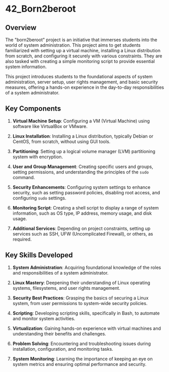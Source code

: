 # 42_Born2beroot

## Overview

The "born2beroot" project is an initiative that immerses students into the world of system administration. This project aims to get students familiarized with setting up a virtual machine, installing a Linux distribution from scratch, and configuring it securely with various constraints. They are also tasked with creating a simple monitoring script to provide essential system information.

This project introduces students to the foundational aspects of system administration, server setup, user rights management, and basic security measures, offering a hands-on experience in the day-to-day responsibilities of a system administrator.

## Key Components

1. **Virtual Machine Setup**: Configuring a VM (Virtual Machine) using software like VirtualBox or VMware.

2. **Linux Installation**: Installing a Linux distribution, typically Debian or CentOS, from scratch, without using GUI tools.

3. **Partitioning**: Setting up a logical volume manager (LVM) partitioning system with encryption.

4. **User and Group Management**: Creating specific users and groups, setting permissions, and understanding the principles of the `sudo` command.

5. **Security Enhancements**: Configuring system settings to enhance security, such as setting password policies, disabling root access, and configuring `sudo` settings.

6. **Monitoring Script**: Creating a shell script to display a range of system information, such as OS type, IP address, memory usage, and disk usage.

7. **Additional Services**: Depending on project constraints, setting up services such as SSH, UFW (Uncomplicated Firewall), or others, as required.

## Key Skills Developed

1. **System Administration**: Acquiring foundational knowledge of the roles and responsibilities of a system administrator.

2. **Linux Mastery**: Deepening their understanding of Linux operating systems, filesystems, and user rights management.

3. **Security Best Practices**: Grasping the basics of securing a Linux system, from user permissions to system-wide security policies.

4. **Scripting**: Developing scripting skills, specifically in Bash, to automate and monitor system activities.

5. **Virtualization**: Gaining hands-on experience with virtual machines and understanding their benefits and challenges.

6. **Problem Solving**: Encountering and troubleshooting issues during installation, configuration, and monitoring tasks.

7. **System Monitoring**: Learning the importance of keeping an eye on system metrics and ensuring optimal performance and security.

<!-- # born2beroot

### Mandatory

* Choose between two of the most well-known Linux-based operating systems (CentOS or Debian)
* Create LVM partitions in our new VM
* Ensure SSH services are running on specific ports
* Configure UFW firewall
* Set-up the hostname and a strong password policy for all users
* Set-up a strong configuration for the sudo group
* Create a monitoring script that displays some specific information every 10 minutes

### Bonus

* Set up a specific memory partitioning
* Set up a functional WordPress website with different services
* Set up a service of our own choice, justify that choice


## Concepts

### Unix

**https://fr.wikipedia.org/wiki/Unix**  

#### Origine / Definition

Cree initialement par Bell Labs (dans les annes 70) puis concept repris par AT&T : **systeme d'exploitation multitache et multiutilisateur** qui repose principalement sur un **interpreteur** (aussi appele **un shell Unix** comme *Bourne Shell - sh, Bourne Again Shell - bash, zsh*...) et plusieurs composants utilisables avec des mecanismes de **pipes** et de **redirections**, et des **appels en ligne de commande.**

https://fr.wikipedia.org/wiki/Shell_Unix  
https://fr.wikipedia.org/wiki/Commandes_Unix

Une particularite d'Unix est de considerer de nombreux objets comme des fichiers : les peripheriques d'entree-sortie par exemple.

#### Declinaisons

Ce systeme est celui sur lequel se basent presques tous les systemes d'exploitation PC ou mobile actuels (sauf les Windows NT), appeles **"systemes UNIX"**.

Les principales familles de systemes UNIX sont :
- BSD (Berkeley Software Distribution)
- **GNU** ou aussi appele **GNU/Linux**
- Autres systemes que GNU fonctionnant sur **noyau Linux : Android, macOS**, Solaris, Atari System 5...

#### Developpements paralleles / complementaires

Le **langage C** (auparavant appele *New B*) a ete cree pour la creation de l'UNIX dans le debut des annees 70.

En 1988, le standard de normes **POSIX** a ete cree pour standardiser les interfaces de programmation de logiciels destines a fonctionner sur les variantes d'UNIX. 

Aujourdhui, la marque deposee UNIX est possedee par l'*OpenGroup*, et pour utiliser cette marque pour un OS, il faut qu'il soit conforme a la *Single Unix Specification*.

### Linux

**https://fr.wikipedia.org/wiki/Linux**

#### Origine / Definition

Linux, cree par Linus Torvalds en 1991, n'est pas un systeme d'exploitation. 

*Souvent quand on parle de 'Linux', c'est un abus de langage pour designer plutot soit le systeme d'exploitation GNU (appele couramment GNU/Linux car fonctionnant sur noyau Linux), soit une distribution Linux.*

Linux est un **noyau** de systeme d'exploitation. On voit d'ailleurs par leurs noms les *aspects complementaires du kernel (noyau) et du shell (enveloppe).*

#### Noyau de systeme d'exploitation

Certains (la grande majorite: GNU/Linux, Windows, Mac OS X) systemes d'exploitation ont leur memoire vive physique partitionnee virtuellement en 2 espaces:
- **l'espace noyau**
- **l'espace utilisateur**

Sur ces systemes, **le noyau est un logiciel qui est une portion du systeme d'exploitation**, gerant notamment:
- la gestion des differents **logiciels** (processus / taches)
- la gestion du **materiel** - entrees / sorties (memoire, processeur, peripherique, stockage...)
- **la communication entre les logiciels et le materiel**

Un noyau peut comporter un perimetre plus important que celui cite plus haut (notamment pour les noyaux monolithiques).

La communication entre l'espace utilisateur et l'espace noyau (= quand une fonction appelee par un programme de l'espace utilisateur demande un traitement et une execution interne au noyau puis renvoie le resultat dans le programme utilisateur) se fait par des **appels systemes**.

**Les appels systemes sont tres lourds en nombre d'instructions primitives** compares a des appels de fonctions classiques, c'est pourquoi certaines fonctions utilises souvent et de maniere intenses sont deplacees dans l'espace noyau pour plus d'efficacite (exemple: pilotes de peripheriques tres sollicites comme celui du disque dur).

On peut resumer les differentes architectures de noyaux en 2 grandes categories contraires: les noyaux monolithiques VS les micro-noyaux. 

Un **noyau monolithique (non-modulaire)** regroupe l'ensemble des fonctions du systeme et des pilotes dans son noyau sous la forme d'un seul bloc de code compilable en un seul binaire. Les premieres versions de Linux etaient a noyau monolithique non-modulaire.

A l'inverse un **systeme a micro-noyau** fait porter le minimum du perimetre au noyau appele cette fois micro-noyau, et beaucoup de fonctionnalites systeme de l'OS sont deplacees hors du noyau, en espace utilisateur, pour former le **micro-noyau enrichi**. 

**Dans la pratique, un compromis est souvent trouve entre ces 2 architectures.**   
Ainsi les versions recentes de Linux sont a **noyau monolithique modulaire:** seules les parties fondamentales du systeme sont regroupees dans un code unique, et les autres fonctions (comme les pilotes materiels) sont regroupees/separees dans differents codes/binaires, permettant une flexibilite de configuration.  
Et Windows et Mac OS sont plutot des architectures dites "**hybrides**", proches d'une architecture a micro-noyau enrichi mais en integrant tout de meme certaines choses supplementaires dans le micro-noyau pour des raisons de performances d'appels systeme. 

https://fr.wikipedia.org/wiki/Noyau_de_syst%C3%A8me_d%27exploitation

#### Distributions Linux

Une distribution est une sorte de declinaison d'OS prete a l'emploi (avec un certains nombres de logiciels -libres ou non- integres, des elements de configuration...) tout en laissant la possibilite de changer certains elements comme le noyau par exemple.

https://fr.wikipedia.org/wiki/Distribution_Linux

#### Debian

Debian est une des distributions Linux historiques (mais il existe aussi des distributions Debian basees sur d'autres noyaux que Linux), **entierement libre** (c'est plus precisement une distribution GNU/Linux), et sur laquelle se basent d'autres distributions populaires comme Ubuntu.

Avantages:
- tres adapte pour des serveurs, mais est aussi bien adapte pour des PCs ou telephones
- tres bonne securite par transparence du code source

https://fr.wikipedia.org/wiki/GNU
https://fr.wikipedia.org/wiki/Debian

Debian, comme d'autres systemes bases sur GNU, gere ses programmes sous forme de paquets (archives contenant tout ce dont le logiciel a besoin pour fonctionner), installables grace a un gestionnaire de paquets.

Pour Debian, les paquets sont au format `.deb`, ce sont des **archives**.

### Virtualisation

**https://fr.wikipedia.org/wiki/Virtualisation**

#### Definition

La virtualisation consiste a executer sur une machine hote **dans un environnement isole** des systemes d'exploitation (**virtualisation systeme**) ou des applications (virtualisation applicative).

La virtualisation peut entre autres servir pour:
- **optimiser la charge d'utilisation** d'un parc de machines physiques / **economie par mutualisation** (une machine pouvant heberger plusieurs machines virtuelles en fonction de leur charge, utile pour les serveurs, aui consomment presque la meme chose si utilises a 90% ou a 10%)
- installation, deploiement et migration facilites d'une machine physique a une autre dans un **contexte de mise en production**
- **securisation**: tests critiques / cassage sans incidence sur le systeme d'exploitation hote
- flexibilite et **scalabilite**
- allocation dynamique de puissance de calcul

Contraintes:
- performances amoindries par rapport a un mode natif
- si la machine hote tombe en panne, toutes ses machines virtuelles aussi (mais de la redondance est facilement implementable)
- mise en oeuvre complexe au depart

#### Types de virtualisation

- **Isolateur / conteneur**: avec Linux uniquement, un type de virtualisation qui n'en est est pas completement une car les conteneurs ne sont pas entierement isoles. Exemple: **Docker**
- **Hyperviseur de type 2**: logiciel qui virtualise et/ou emule le materiel pour les OS invites, de sorte que ces OS croient communiquer directement avec le materiel. Exemple: **Oracle Virtualbox**
- **Hyperviseur de type 1**: comme un noyau systeme tres leger et optimise pour gerer les acces des noyaux des OS invites a l'architecture materielle. Ex: Microsoft Hyper-V Server, KVM.

### SSH et cryptographie asymetrique

#### SSH - Secure Shell

https://fr.wikipedia.org/wiki/Secure_Shell

https://fr.wikipedia.org/wiki/OpenSSH


SSH (Secure shell) est a la fois un programme et un protocole de communication, generalement utilise pour ouvrir un shell dans un hote distant et communiquer de maniere cryptee avec cet hote au sein d'un environnement non/peu securise.  

C'est le programme de reference pour l'acces distant sur Unix et Linux.

SSH permet l'authentification ou la communication confidentielle sans mot de passe ou phrase secrete, grace a la cryptograhie asymetrique. 

#### Cryptographie asymetrique: principe

https://fr.wikipedia.org/wiki/Cryptographie_asym%C3%A9trique

Le principe de la **cryptographie asymetrique** - aussi appele **cryptographie a clef publique** - repose sur l'utilisation de **2 clefs distinctes** (pas de secret partage donc) pour le client et le serveur: 
- une **cle publique** pour chiffrer: une **fonction a sens unique** (fonction tres difficile a inverser)
- une **cle privee** pour dechiffrer: une **breche secrete** de la fonction a sens unique (le moyen d'inverser la fonction)

#### Cryptographie asymetrique pour la confidentialite

https://fr.wikipedia.org/wiki/Cryptographie_asym%C3%A9trique#Principe_g%C3%A9n%C3%A9ral

L'utilisateur qui souhaite recevoir des messages (le serveur) genere un couple cle privee / cle publique. Il conserve la cle privee pour lui seul et communique librement la cle publique. 

Tout message crypte chiffre via cette cle publique ne pourra donc etre compris que par le serveur possedant la cle privee associee, la confidentialite du message est garantie. 

Par rapport au chiffrement symetrique:
- avantages: Le chiffrement symetrique repose sur un partage prealable de la cle, qui doit donc etre communiquee entre les 2 interlocuteurs. Si ce partage est effectue dans un environnement non securise ("en clair"), cette cle peut etre compromise !
- inconvenients: moins performant (temps de traitements plus longs), et cle doivent etre plus longues pour un niveau de securite equivalent

=> au vu des inconvenients et avantages respectifs du chiffrement symetrique et asymetrique, il est generalement interessant de **combiner les 2: utiliser une premiere fois le chiffrement asymetrique pour proceder a la phase de partage de cle du chiffrement symetrique, puis poursuivre le reste de l'echange avec le chiffrement symetrique, plus rapide.**

#### Cryptographie asymetrique pour l'authentification

https://fr.wikipedia.org/wiki/Cryptographie_asym%C3%A9trique#M%C3%A9canismes_d'authentification

On a vu que pour un couple cle publique / cle privee genere, **on peut utiliser la cle publique pour chiffrer et la cle privee pour dechiffrer, mais l'inverse est aussi vrai.** 

Ainsi la cryptographie peut etre utilisee (et meme combinee avec le chiffrement de confidentialite) a des fins d'**authentification**: cela permet au serveur de reconnaitre l'expediteur du message. 

Pour cela, le client genere aussi son propre couple cle privee / cle publique, et communique cette derniere au serveur. Au moment d'envoyer le message, le client chiffre donc une premiere fois en utilisant sa cle privee, avant de le chiffrer avec la cle publique du serveur. 

Ainsi a la reception du message, apres avoir dechiffre une premiere fois avec sa propre cle privee, c'est la cle publique du client qui va pouvoir dechiffrer le message final: le client est donc reconnu par le serveur.

### Gestion de paquets - APT

https://fr.wikipedia.org/wiki/Advanced_Packaging_Tool
https://en.wikipedia.org/wiki/APT_(software)

Les systemes GNU/Linux (et d'autres) ont leur logiciels geres sous forme de **paquets**: ce sont des archives contenant les fichiers, informations et procedures necessaires a l'installation du logiciel sur un systeme d'exploitation, en s'assurant de la coherence fonctionelle du systeme modifie. 

**Sous Debian et ses derives, les paquets sont des fichiers `.deb`**

Un **gestionnaire de paquets** permet:
- **installation, mise a jour, desinstallation**
- **verification de l'integrite** des paquets
- verification des dependances logicielles
- **resolution de dependances** pour certains (APT en fait partie)

Sous Debian, le gestionnaire **APT (Advanced Packaging Tool)** est present en natif dans le systeme, et la commande `apt` est utilisee pour interagir avec.

APT est un **gestionnaire de haut niveau construit sur la base du logiciel `dpkg`** a la base des gestions de paquets Debian (https://fr.wikipedia.org/wiki/Dpkg).

**Aptitude** est une surcouche encore plus haut niveau qu'APT, qui propose notamment une interface semi-graphique (Text-based User Interface - TUI).

APT a l'avantage d'**automatiquement installer les dependances necessaires a l'installation du logiciel vise.** 

Une autre qualite d'APT est qu'il va chercher ses paquets dans des **depots APT** (qui sont des remote repositories - https://fr.wikipedia.org/wiki/D%C3%A9p%C3%B4t_(informatique) - https://doc.ubuntu-fr.org/depots), qui peuvent etre regulierement mis a jour par les constructuers de logiciels.
Ces depots sont listes dans le fichier de configuration **`/etc/apt/sources.list`** (https://manpages.ubuntu.com/manpages/xenial/man5/sources.list.5.html).    
**=> Contrairement a Windows, pas besoin de telecharger et d'installer nous-meme le logiciel, apt va le chercher dans le depot de sa source!**

APT peut donc aussi facilement verifier dans les depots si des mises a jour de logiciels existent. 

La **commande `apt`** regroupe de maniere simplifiee et mois specialisee des usages des comandes **`apt-get`** et **`apt-cache`** (https://manpages.ubuntu.com/manpages/xenial/man8/apt.8.html).

Commandes usuelles:
https://doc.ubuntu-fr.org/apt-get

```man apt``` => https://manpages.ubuntu.com/manpages/xenial/man8/apt.8.html

- ```apt[-get] update```: rechercher quels packages/dependances sont a jour ou non par rapport a leur depots listes dans le fichier `sources.list`

- ```apt[-get] upgrade```: installe les mises a jour identifiees par `apt update` si cela est possible sans supprimer des paquets ou dependances intalles. En revanche de nouvelles dependances peuventetre installees si cela n'implique pas de suppression / downgrade de packages installes => C'est une upgrade "minimale et safe"

- ```apt[-get] full-upgrade```: comme upgrade mais s'autorise a supprimer des packages si necessaire pour mettre a jour l'ensemble. 

- ```apt[-get] install <package_name>[=<version>]```: installe le package a partir de son depot.

- ```apt[-cache] show <package_name>```: montre un resume des informations sur le package (dependances, taille de telechargement, sources depuis lesquelles le package est disponible, description du contenu...)

- ```apt[-cache] policy <package_name>```: pour voir de quel depot provient un package.

- ```apt list --installed```: liste tous les packages installes

- ```apt[-get] remove <package_name>```: desinstalle un package sans supprimer ses fichiers de configuration

- ```apt[-get] purge <package_name>```: desinstalle et supprime les fichiers de configuration du package

- ```apt[-get] autoremove```: utile pour avoir un setup clean apres avoir desinstalle un package -> desinstalle les dependances de ce package qui ne sont plus requises une fois le package desisntalle.

### Ports et adresses IP

https://fr.wikipedia.org/wiki/Port_(logiciel)

https://fr.wikipedia.org/wiki/Adresse_IP

Une adresse IP permet d'identifier un peripherique au sein d'un reseau. 

Un port est un moyen d'identifier un logiciel qui utilise le reseau.

*Analogie grossiere: l'adresse IP est l'adresse d'un immeuble, et le port est le numero d'appartement. => on a donc besoin de connaitre les 2 pour acheminer des informations* 

https://fr.wikipedia.org/wiki/Redirection_de_port#L'utilit%C3%A9_des_ports

Dans certains cas, comme quand un port est deja occupe ou qu'on a intercale un routeur entre le reseau exterieur et le reseau local, on va avoir besoin d'effectuer un **port forwarding ou port mapping** : https://fr.wikipedia.org/wiki/Redirection_de_port 

La commande **`ip addr`** va notamment lister les adresses IP utilisees par la carte reseau ainsi que l'adresse de loopback et celle de broadcast.

L'adresse de 

Voir aussi:
- **Masque de sous-reseau** : https://fr.wikipedia.org/wiki/Sous-r%C3%A9seau
- **Gateway (passerelle)**: https://fr.wikipedia.org/wiki/Passerelle_(informatique)

### Loopback et Localhost

https://fr.wikipedia.org/wiki/Loopback

https://fr.wikipedia.org/wiki/Localhost

https://fr.wikipedia.org/wiki/Domain_Name_System

Une **interface loopback (abregee 'lo' sous Unix)** est une interface virtuelle d'un materiel reseau, ainsi qu'une adresse associee a cette interface, permettant au materiel, en la contactant, de **boucler sur lui-meme.**

Les adresses loopback locales en IPv4 (127.0.0.1) et IPv6 (::1) sont accessibles via le nom de domaine **localhost**, permettant la plupart de temps de **tester un comportement client-serveur sans utiliser plusieurs machines.**

### Routage

https://fr.wikipedia.org/wiki/Routage

https://fr.wikipedia.org/wiki/Table_de_routage

**Le routage est le mecanisme par lequel des chemins sont selectionnes dans un reseau pour acheminer des donnes d'un expediteur vers un ou plusieurs destinataires.**

Ce mecanisme est utilise notamment dans le reseau telephonique ainsi que les transports ou internet.

**Sa performance est capitale dans les reseaux decentralises** comme internet.

Pour afficher la routing table, executer `route -n` ou bien `netstat -rn` apres avoir installe net-tools (`apt install net-tools`), ou encore `ip route`.

### DHCP - Dynamic Host Configuration Protocol

https://fr.wikipedia.org/wiki/Dynamic_Host_Configuration_Protocol

**Le DHCP consiste a attribuer des adresses IP non fixes dans un reseau** (par exemple utilise par les FAI ayant a leur disposition moins d'adresses IP que d'abonnes, mais dont ces derniers ne sont jamais tous connectes en meme temps). 

Le process DHCP apparait dans la VM comme une connexion **UDP** (User Datagram Protocol, cf https://fr.wikipedia.org/wiki/User_Datagram_Protocol) au port 68 : c le resultat de `ss -ptunel`.

### Firewall / Pare-feu

https://fr.wikipedia.org/wiki/Pare-feu_(informatique)

Un pare-feu est un logiciel qui permet d'appliquer une politique d'acces aux ressources reseau.

Son role principal est de controler le trafic entre differentes zones de confiance, en filtrant les donnes, qui y transitent.

Le filtrage peut se faire selon des criteres d'origine, de destination, de donnees (taille, pattern...), d'utilisateurs...

Voir aussi: **TCP** - https://fr.wikipedia.org/wiki/Transmission_Control_Protocol

### Traitement de streams avec AWK

https://en.wikipedia.org/wiki/AWK

https://connect.ed-diamond.com/GNU-Linux-Magazine/glmf-131/awk-le-langage-script-de-reference-pour-le-traitement-de-fichiers

**AWK (`awk`)** est un langage dedie (https://fr.wikipedia.org/wiki/Langage_d%C3%A9di%C3%A9), sorti un peu apres `sed`, qui permet de traiter des **streams de texte** pour en extraire des donnees structurees. 

AWK travaille avec en entree des fichiers, qui peuvent etre le resultat de commandes pipees. 

Un vocabulaire est a connaitre pour utiliser correctement awk:
- **Record: portion du fichier d'entree aui va faire l'objet du filtrage par conditions** (par defaut la separation des records se fait par le newline character -> un record est dans ce cas une ligne)
- **Field: portion du record** (par defaut la separation se fait par des espaces / tab), les fields correspondent a la sortie d'un split.

Ainsi par defaut un fichier va etre vu comme cela par AWK: 
```
field1 field2 ... fieldN1 <= record1
... 
field1 field2 ...  ... fieldNN <= recordN
```

La structure d'un script AWK est une serie de couples conditions / actions sous la forme

```
condition { action }
condition { action }
...
```

Pour executer directement une commande awk, la syntaxe de la ligne de commande doit etre:

```
awk '<program text>'
```


- Une **condition** peut etre une condition booleenne sous forme de **"awk expression"**, ou bien **`BEGIN`** ou **`END`** (pour executer l'action associee avant ou apres lecture de tous les records). L'operateur **`~`** permet de matcher une **regex** plutot qu'une string.
**Cette condition va filtrer les records respectant cette condition et realiser l'action associee.**  
La syntaxe de condition **`<expr1>, <expr2>`** rend une condition vraie a partir du moment ou `expr1` est vraie, jusqu'au moment ou `expr2` est vraie inclus, puis ce schema se reproduit. 
_La condition par default est de matcher tous les records._

- Une **action** est une serie de **commandes**, qui peuvent etre des appels de fonctions, des assignations de variables, calculs etc.  
_L'action par defaut est de print le record._

Commandes usuelles:
- `print` ou `print $0`: affiche le record
- `print $<i>`: affiche le field i du record
- `print $<i>, $<j>`: affiche le field i et le field j du record, separes par un OFS (par default un espace)
- `printf <args>`: comme printf dans C

**Note: on peut egalement creer des user-defined functions avec la meme syntaxe que C.**

Variables courantes:
- **FNR**: File Number of Records -> nombre de records lu jusqu'a present dans le fichier courant (remis a zero quand on change de fichier d'input)
- **NR**: Number of Records -> nombre total de records lu jusqu'a present
- **NF**: nombre de fields du record courant
- **FILENAME**: nom du fichier d'input courant
- **FS**: Field Separator (defaut: whitespace" - sequence de spaces et tabs)
- **RS**: Record Separator (defaut : newline)
- **OFS**: Output Field Separator (defaut: space)
- **ORS**: Output Record Separator (defaut: newline)
- **OFMT**: Output Format pour les outputs numeriques (defaut: "%.6g")

### Centralisation des logs avec journalctl

https://www.digitalocean.com/community/tutorials/how-to-use-journalctl-to-view-and-manipulate-systemd-logs-fr#filtrer-par-interet-des-messages

`journalctl` est un programme associe a `systemed` qui permet de centraliser les logs de tous les processus du noyau et de l'espace utilisateur. 

### Cron et Crontab

https://fr.wikipedia.org/wiki/Cron

`cron` est le programme qui permet de manager les `crontab`, qui sont une contraction de "chrono table", faites pour une **execution periodique et systematique de commandes** (grace au daemon `crond`). 

**Chaque crontab est un fichier propre a chaque utilisateur, et il est deconseille de l'editer directement en accedant a son chemin.** 

**=> Il vaut mieux utiliser pour cela la commande `crontab`:**

- Pour editer:
```
crontab -u <user> -e
```

- Pour consulter:
```
crontab -u <user> -l
```

## Creer son Serveur Debian avec Virtualbox

https://fr.wikipedia.org/wiki/Oracle_VM_VirtualBox

- creer une nouvelle machine virtuelle et allouer 1Go de RAM. Pour info, commande pour connaitre la memoire totale de la machine: `grep MemTotal /proc/meminfo`.
- Creation du Disque Dur Virtuel:
	- Type de hard disk file: image VDI (le format d'images par defaut de Virtualbox). Une image VDI est le fichier cree par Virtualbox quand on cree une machine virtuelle (https://www.eugenetoons.fr/utiliser-un-fichier-vdi-dans-virtualbox/). **Une image systeme est une archive qui stocke l'etat entier d'un ordinateur** (a des fins de duplication ou de backup). **Utiliser directement une image VDI prete a l'emploi permet de s'affranchir de certaines etapes prealables a l'installation de l'OS invite.**
	- **Taille fixe**: elle ne pourra plus etre augmentee, mais a l'avantage de fournir des performances proches d'un disque natif, la ou les performances sont degradees au fur et a mesure de l'augmentation de l'espace d'un disque dynamiquement alloue (car des operations d'augmentation de capacite precedent les operations d'ecriture). La creation d'un disque de taille fixe estp lus longue mais le temps perdu au depart est gagne a l'utilisation (https://superuser.com/questions/381351/fixed-size-disk-vs-dynamically-allocated-is-there-a-performance-difference-on-a)
	- choisir la taille fixe a allouer (depend si l'on fait les bonus du sujet ou pas) et confirmer l'emplacement d'enregistrement de l'image vdi.

- VM eteinte, **changer le Graphics Controller de VMSVGA vers VBoxVGA** dans Settings/Display pour eviter des messages d'erreur (sans gravite) au demarrage de l'OS a cause d'un bug de VMSVGA: https://www.virtualbox.org/ticket/19168#comment:4
- aller chercher **l'image iso "netinst" pour PC 64 bits**, telechargee via https://www.debian.org/distrib/. 
- **Monter l'image VDI dans Optical Disk pour booter sur l'installeur Debian:**  

	![capture](img/optical_disk.png)
- Lancer la machine

### Installation de Debian

https://www.debian.org/releases/stable/s390x/ch06s03.fr.html

- Install Debian
- choisir la lange, la localisation, la locale, le type de clavier...
- donner un hostname a la machine: "acostes42"
- donner un nom de domaine: laisser vide
- creer le mot de passe root, un utilisateur principal (acostes) et definir son mot de passe
- pour faire les bonus, passer a un setup manuel des partitions

### Strategie de partitionnement

https://www.debian.org/releases/stable/s390x/apcs01.fr.html  
https://www.debian.org/releases/stable/s390x/apcs02.fr.html

![arborescence de fichiers](img/folder_architecture.png)

Sans partitionnement, tous les dossiers ci-dessus sont places dans le dossier racine `/` (a ne pas confondre avec `root`).
**Un partitionnement permet plus de securite** (si une partition est endommagee/corropmupe/surchargee de contenu, les autres ne le sont pas forcement).

**Le seul inconvenient est qu'il peut etre difficile de savoir quel espace allouer a l'avance a chaque partition, et repartitionner exige d'ecraser les donnees existantes.**

### LVM

https://fr.wikipedia.org/wiki/Gestion_par_volumes_logiques  
https://unix.stackexchange.com/questions/87300/differences-between-volume-partition-and-drive
https://tldp.org/HOWTO/LVM-HOWTO/whatisvolman.html

Un moyen de gerer le partitionnement de maniere plus flexible en etant moins dependant des limites de chaque disque physique est d'utiliser un **LVM (Logical Volume Manager)**. 

Un LVM permet de **regrouper plusieurs volumes physiques en groupes de volumes VG, qui peuvent ensuite etre subdivises en volumes logiques LV**, equivalents a des pseudos-partitions.

On peut ensuite faire evoluer la taille et la repartition de ces partitions logiques quasiment a loisir.

### Obtenir le partitionnement demande dans le sujet

#### Objectif et notations

https://en.wikipedia.org/wiki/Disk_partitioning

**ATTENTION: SI LE VDI EST STOCKE SUR SGOINFRE, DIMINUER LA TAILLE DE LA VM CAR SGOINFRE SUPPRIME REGULIEREMENT LES CONTENUS SUPERIEURS A 30GB!** https://meta.intra.42.fr/articles/sgoinfre-s-rules

Pour des conseils sur les tailles usuelles mnecessaires de partitions, cf https://www.debian.org/releases/bullseye/amd64/apds02.en.html.

Le sujet demande (dans les bonus) d'avoir une structure de partitionnemt comme suit quand on execute la commade `lsblk` ('list block devices' - cf `man lsblk` et https://unix.stackexchange.com/questions/259193/what-is-a-block-device): 

![partitioning](img/goal_partitioning.png)

- `sd<lettre>`: la lettre numerote les differents **disques physiques** (type: 'disk')

	- `sda<chiffre>`: le chiffre numerote la **partition** du disque physique 'a' (type: part)

`sda5_crypt` indique que la partition 5 est **cryptee** (type: 'crypt'): cela permet en cas de vol du materiel de ne pas acceder aux donnes (besoin de connaitre la **key** du proprietaire - dans notre cas via une **passphrase**)

sda5 est divisee en plusieurs **volumes logiques (LV)** dans un **groupe de volumes (VG)** appele 'LVMGroup'.

sda2 est cree automatiquement pour heberger les volumes logiques de sda5, c'est pourquoi il ne contient que tres peu d'espace: 1K - correspondant a 2 blocs de 512 octets - a priori 1 bloc pour l'**Extended Boot Record** (cf https://en.wikipedia.org/wiki/Extended_boot_record) et 1 bloc supplementaire pour en avoir un nombre pair (cf https://tldp.org/LDP/sag/html/partitions.html).
En effet, **pour creer une logical partition ou logical volume, il faut d'abord creer une extended partition** parmi les 4 partitions autorisees pour les contenir (https://help.ubuntu.com/community/HowtoPartition/PartitioningBasics et https://tldp.org/HOWTO/Partition/requirements.html#number).   
Dans notre cas sda2 est une extended partition contenant les blocs des partitions logiques, on le voit en executant la commande `fdisk -l` (cf https://unix.stackexchange.com/questions/71821/mystery-of-a-small-1k-hard-disk-partition-and-is-it-safe-or-malware-on-ubuntu-1).

*Attention: lsblk et VirtualBox raisonnent en termes de taille dedisque en utilisant des GiB, Mib etc, c'est a dire en base 2 (cf. https://en.wikipedia.org/wiki/Byte#Units_based_on_powers_of_2), tandis que l'installeur Debian raisonne en base 10. => 1 GiB = 1.024 * 1.024 * 1.024 GB. Il faut donc realiser la conversion en choisissant les tailles de partition dans l'installeur.*

#### Setup de la partition table lors de l'installation de Debian

- Definir une installation manuelle
- creer une partion primaire sda1, avec systeme de fichiers ext4, et mountpoint /boot (*Pas besoin de definir de bootflag car GRUB va se charger de la gestion du boot.* cf https://en.wikipedia.org/wiki/Boot_flag#:~:text=A%20boot%20flag%20is%20a,Any%20other%20value%20is%20invalid)
- creer un encrypted volume pour le reste de l'espace (le contenu du disque va etre efface avant pour assurer une meilleure securite)
- configurer un LVM pour la partition cryptee
- creer un groupe de volumes qu'on appellera 'LVMGroup' 
- ajouter les LVM un a un en les nommant sans la partie "LVMGroup-" apparaissant dans le resultat de `lsblk`, leur nom sera automatiquement prepend du nom de groupe auquel ils appartiennent
- definir un systeme de fichiers ext4 pour tous les volumes logiques sauf swap, qui doit juste etre definie comme "swap area" dans son use case, et definir leur mountpoint (sauf pour swap)

**Une Swap Area est une portion de disque dur qui peut etre utilisee en cas de depassement de la memoire RAM.** https://web.mit.edu/rhel-doc/5/RHEL-5-manual/Deployment_Guide-en-US/ch-swapspace.html#:~:text=Swap%20space%20in%20Linux%20is,a%20replacement%20for%20more%20RAM.

### Finalisation de l'installation de Debian

- Deselectionner tous les sofwares optionnels pour ne pas les installer
- Installer **GRUB boot loader** sur la partition primaire

### Modifications du partitionnement si besoin

Les commandes de `lvm2` peuvent servir a divers choses comme renommer des VG (`vgrename oldname newname`) et des LV (`lvrename vg oldname newname`). 

![rename](img/lvrename.png)

*Pour pouvoir utiliser lvm il faut ajouter /sbin a la variable PATH (cf plus loin).*

Pour examiner le resultat on peut utiliser la commande `lsblk` ou bien `fdisk -l`. 

*Note : Pour scroller dans un resultat de terminal dans la VM, il faut installer screen (`apt install screen` en tant que superuser), y ouvrir une session de terminal (`screen`) et utiliser le raccourci clavier de la commande copy (https://www.gnu.org/software/screen/manual/screen.html#Copy)*

## Dernieres installations et administration

### Installations facultatives mais utiles

- `apt install man[-db]`
- `apt install screen`

### Ajout permanent de /sbin a la variable PATH

*Note: pour verifier depuis quel chemin s'execute un programme, faire `which <program_name>`.*

La ligne suivante permet d'ajouter `/sbin` a la variable PATH pour executer certaines commandes comme `adduser`, `deluser`, `visudo`, `lvm` (...) et ses derives meme quand on n'a pas demarre une session en tant que root: 

```
export PATH=/sbin:$PATH
```

Mais **cette action n'est pas persistante**, une fois la session utilisateur redemarree, la variable retourne a son etat initial. 

**Pour modifier cette variable de maniere permanente et pour tous les utilisateurs, il faut aller modifier le script `/etc/profile` qui s'execute a chaque demarrage de session.** (https://stackoverflow.com/questions/14637979/how-to-permanently-set-path-on-linux-unix)

On voit d'ailleurs dans ce fichier que par defaut au demarrage de session, le script verifie si on est en tant que root (le userID est 0 pour root) pour determiner quelle variable PATH utiliser (et inclut bien deja sbin si on demarre la session en tant que root).

### Mettre en place une Password Policy

https://www.server-world.info/en/note?os=Ubuntu_20.04&p=password

- s'assurer que les passwords acutellement choisis pour les utilisateurs existants (incluant root) sont corrects au vu de la policy choisie, sinon le PASS_MIN_DAYS peut etre bloquant une fois modifie par `chage`. 

- modifier PASS_MAX_DAYS, PASS_MIN_DAYS et PASS_WARN_AGE dans `/etc/login.defs/` (cf `man login.defs`)

- **ATTENTION**: les changements precedents ne s'appliquent qu'aux nouveaux utilisateurs (https://unix.stackexchange.com/questions/193593/password-policy-on-existing-accounts-not-updated-after-making-changes-to-login-d). Pour les appliquer a un user existant, executer:
	```
	chage -m <PASS_MIN_DAYS> -M <PASS_MAX_DAYS> -W <PASS_WARN_AGE> <user>
	```
	(ne pas oublier de le faire galement pour root)

- Pour verifier le resultat sur un utilisateur, executer ```chage -l <user>```

- installer la lib PAM pwquality: `apt install libpam-pwquality`

- identifier les parametres a modifier en les cherchant dans `man pam_pwquality` (astuce si on ne se rappelle plus du nom du man: ecrire `man pam` puis faire `TAB`): 'retry', 'minlen', 'ucredit', 'dcredit', 'lcredit', 'maxrepeat', 'usercheck', 'difok', 'enforce_for_root'.

- modifier les parametres precedents dans le fichier `/etc/security/pwquality.conf`

- Pour changer le password de l'utilisateur courant afin d'appliquer la nouvelle password policy: `passwd`.

- Pour changer le password root, se connecter via `su` ou `sudo` etexecuter`passwd`. 

### Parametrages d'utilisateurs

#### Modifications

- pour ajouter un utilisateur: `adduser <user>`. Cette commande est plus haut niveau, plus pratique et simple que `useradd` (https://linuxize.com/post/how-to-create-users-in-linux-using-the-useradd-command/). En effet elle automatise la demande de creation de password, l'entre d'informations utilisateur, la copie de certains dossiers...)

- de meme, pour le supprimer: `deluser --remove-home <user>`.

- pour ajouter un groupe: `addgroup <group>` et `delgroup <group>` pour le supprimer

- pour ajouter un utilisateur a un groupe existant: `adduser <user> <group>` (*ou bien `usermod -aG <group> <user>`, plus bas niveau*)

- pour enlever un utilisateur d'un groupe: `deluser <user> <group>`

*Creer un nouvel utilisateur est l'occasion de verifier que la password policy s'applique.*

**Ne pas oublier de creer le groupe 'user42' et d'ajouter le user principal a ce groupe, comme demande dans le sujet.**

#### Consultation

https://devconnected.com/how-to-list-users-and-groups-on-linux/#:~:text=In%20order%20to%20list%20groups,groups%20available%20on%20your%20system.

Les informations sur les groupes et les utilisateurs sont stockees respectivement dans les fichiers de configuration `/etc/group` et `/etc/passwd`. Un moyen de les lister sans en connaitre le chemin est d'utiliser la commande **`getent`**(cf`man getent`), a laquelle on peut piper un `grep`, `cut` ou `awk` pour acceder aux infos sur un utilisateur ou groupe en particulier.

Une maniere de faire apparaitre les infos utilisateur de maniere plus directement lisible est d'utiliser la commande **`id [<user>]`**. Cette commande va afficher les id puis noms respectifs de l'utilisateur, de son groupe principal et de tous les autres groupes auxquels il appartient.

### Superuser, su, sudo

**https://documentation.suse.com/sles/15-SP2/html/SLES-all/cha-adm-sudo.html**

**La page du man de sudoers contient toutes les infos et explications necessaires a une bonne configuration de sudo: https://manpages.ubuntu.com/manpages/xenial/en/man5/sudoers.5.html**

La commande `su` permet de se logger en superuser ou 'root', possedant tous les droits d'administration possibles. Comme l'utilisation generalisee d'un tel profil est tres dangereuse, on peut choisir de se mettre en superuser uniquement pour l'execution d'une seule commande, en precedant cette commande de `sudo`. 

Pour cela il faut au prealable installer sudo: `apt install sudo`.

Si l'on s'est logge en superuser avec `su`, pour sortir de ce mode, faire CTRL+D ou taper `exit`.

Pour executer sudo, il faut faire partie des **sudoers**. Les utilisateurs ou groupes peuvent etre ajoutes aux sudoers soit en modifiant directement le fichier `/etc/sudoers`, ou bien en les ajoutant dans un nouveau fichier que l'on cree et place dans `/etc/sudoers.d/.` (cf `less /etc/sudoers.d/README`)  
**L'avantage de creer des nouveaux fichier dont les effets vont s'ajouter au fichier sudoers initial est que si l'on veut faire revenir la configuration sudo a son etat d'origine, il suffit de supprimer ces fichiers, sans alterer le fichier sudoers d'origine.**  

https://www.hostinger.com/tutorials/sudo-and-the-sudoers-file/#:~:text=Sudoers%20File%20Syntax,-You%20can%20open&text=%ADmin%20ALL%3D(ALL)%20ALL,privileges%20to%20run%20any%20command

Exemple de syntaxe de base pour ajouter des droits via un fichier sudoers:

- a un utilisateur: 
	```
	<user> ALL=ALL
	```  
- a un groupe:
	```
	%<group> ALL=ALL
	```
ou le premier ALL veut dire "all hosts" et le deuxieme "for all commands"

Pour plus de details sur la syntaxe des fichiers sudoers, voir https://www.digitalocean.com/community/tutorials/how-to-edit-the-sudoers-file et `man sudoers`, et se rappeler de la regle enoncee par le man de sudoers: 

__*The basic structure of a user specification is “who where = (as_whom) what”.*__ 

**_Note: Une erreur de syntaxe dans un fichier sudoers peut avoir de lourdes consequences. Il est donc preferable d'editer ces fichiers via la commande `visudo` en tant que root, qui integre une verification de lasyntaxe sudo avant l'enregistrement._**

Quand on affiche le contenu du fichier sudoers d'origine, on remarque une ligne: 

```
# Allow members of group sudo to execute any command
%sudo	ALL=(ALL:ALL) ALL
```

**Une maniere plus simple (et plus robuste, car on peut plus facilement retirer les droits a l'utilisateur si besoin) d'accorder tous les droits via sudo a un utilisateur est de l'ajouter au groupe existant 'sudo'** (voir plus haut comment ajouter un user a un groupe). On peut consulter la liste des users appartenant au groupe sudo en executant `grep sudo /etc/group`, ou verifier a quels groupes appartient l'utilisateur logge via la commande `groups`, ou bien `getent group | grep sudo`.

_Attention: parfois, pour que les changements soient applicables, il faut se relogger: `logout` puis se logger de nouveau_

Pour definir la strict policy exigee par le sujet pour sudo, creer un fichier sudoers (`visudo /etc/sudoers.d/my_sudoers_conf` en tant que root) contenant:

_Pour trouver sur quels parametres on peut jouer dans un fichier de config sudoers, cf `man [5] sudoers` puis rechercher `SUDOERS OPTIONS` (utiliser `/` pour la recherche puis `n` et `SHIFT+n`)_

```
Defaults	env_reset
Defaults	passwd_tries=3
Defaults	badpass_message="Bad password. FOCUS PLEASE!"
Defaults	logfile=/var/log/sudo/sudo.log
Defaults	log_input, log_output
Defaults	iolog_dir=/var/log/sudo/
Defaults	iolog_file=%{user}/XXXXXX
Defaults	requiretty
```

Le `logfile` se charge des logs de sudo (indiqunt seulement qui a tente d'utiliser quelle commande avec sudo, et c'est aussi la que sont logges les avertissements de depassement e `passwd_tries`), c'est donc differents des logs d'I/O (voir ci-dessous). *Ces "**sudo logs**" sont optionnels, pas demandes dans le sujet.* 

Les logs d'entree/sortie (I/O) sont geres par les variables `log_input`, `log_output`, `iolog_dir` et `iolog_file`. Cette fois, ils recordent toutes les entrees/sorties des commandes utilisees via sudo. Ils ne produisent pas un seul fichier de log contrairement aux sudo logs, mais un dossier par commande, contenant differents fichiers. Les plus importants ici sont: 
**- `log`: contient le log d'input**
**- `ttyout`: contient le log d'output, doit etre decompresse avec zcat ou zless**

On peut choisir la structuration qu'on veut pour ces logs. Ici j'ai choisi que chaque structure de log d'I/O sera non pas stockee dans le dossier par defaut `/var/log/sudo-io` mais dans le dossier `/var/log/sudo`. 

Ensuite, la structure de chaque log est determinee par `iolog_file` comme suit: `%{user}` permet de rassembler tous les dossiers de log d'actions sudo executees par un utilisateur dans un dossier portant comme nom son login, puis chaque commande loggee de cet utilisateur sera stockee sous la forme d'un sous-dossier cree automatiquement sous la forme d'une chaine de 6 caracteres (mis en place par le `XXXXXX` a la fin de la variable, cf le man de sudoers). *En effet, si le dossier de log d'une commande existe deja, il sera ecrase, donc ne pas ajouter les `XXXXXX` a la fin reviendrait a ne logger que la derniere commande sudo effectuee par chaque utilisateur.*

Chaque sous-dossier contient alors l'architecture de logs citee plus haut (`log`, `log.json`, `stdin`, `stdout`, `stderr`, `ttyin`, `ttyout`...). 

**Un moyen de revoir visuellement en "temps reel" l'execution d'une commande sudo dont les I/O ont ete loggees est d'executer `sudoreplay -d <iolog_dir> <iolog_file du log que l'on veut voir>`.**

*Note: Si on ne se rappelle plus des noms de sous-dossiers produits par iolog_file, on peut auparavant executer la commande `sudoreplay -d <iolog_dir> -l` pour lister les differentes commandes loggees et leurs iolog_files associes.*

*Note2: si jamais on veut securiser plus l'utilisation de sudoreplay afin qu'il ne risque pas de boucler sur lui-meme si on l'utilise via sudo (meme si je n'ai pas reussi a reproduire ce probleme), on peut suivre la procedure permettant de ne pas inclure les commandes sudoreplay dans les logs: https://yojimbosecurity.ninja/sudo-logging-2/)*

**Pour les raisons de securitepoussant a setup requiretty (c'est notamment le fait d'interdire d'acceder programmatiquement a sudo):**
https://stackoverflow.com/questions/67985925/why-would-i-want-to-require-a-tty-for-sudo-whats-the-security-benefit-of-requi

La variable `Defaults	secure_path` du fichier sudoers d'origine permet de s'assurer que lors de l'execution de sudo, la variable PATH est temporairement remplacee par celle-ci.

Derniere modification pour plus de securite (pas demande dans le sujet): interdire aux utilisateurs sudo d'executer la commande `sudo su`. En effet cette commande permet de passer en mode root sans meme rentrer une seule fois le mot de passe du root ! Pour cela, editer le sudoers general: 

```
sudo visudo
```

Puis remplacer la ligne donnant les permissions au groupe sudo par:

```
%sudo	ALL=(ALL:ALL) ALL, !/bin/su
```

A vrai dire, Michael W Lucas explique que cette securite peut etre contournee simplement en copiant au prealable `/bin/su/' dans un autre emplacement puis en executant ce dernier, et donc plus generalement que **ca ne sert a rien d'exclude/negate des commandes dans sudoers'** 😕

*__Autres bonnes/mauvaises pratiques pour sudo par Michael W Lucas: https://www.bsdcan.org/2014/schedule/attachments/283_2014-04-29%20sudo%20tutorial%20-%20bsdcan%202014.pdf__*

### systemctl

https://www.digitalocean.com/community/tutorials/how-to-use-systemctl-to-manage-systemd-services-and-units-fr

`systemctl`est la commande pour interagir avec **systemd**, un gestionnaire de systemes, et comportant notamment un systeme d'initialisation pour Linux (https://fr.wikipedia.org/wiki/Systemd).

systemd permet notamment de decrire quels **services/daemons** (cf. https://fr.wikipedia.org/wiki/Daemon_(informatique)) sont appeles au demarrage ou bien quelles sont leur dependances.  

Commandes usuelles:

-  `systemctl start <service>[.service]`: demarre un service
- `systemctl stop <service>[.service]`: arrete un service en cours d'execution
- `systemctl restart <service>[.service]`: redemarre un service
- `systemctl reload <service>[.service]`: si le service le permet, applique les changements effectues aux fichiers de configurations du service sans le redemarrer
- `systemctl reload-or-restart <service>[.service]`: reload si le service le permet, sinon restart.
- `systemctl enable <service>[.service]`: lance un service au demarrage => cela va creer un lien symbolique du fichier de service du systeme dans le dossier ou systemd cherche les fichiers de demarrage automatique (dans `/etc/systemd/system/<target>.target.wants`, ou ,<target> est la target qui "wants" le service)
- `systemctl disable <service>[.service]`: desactive le demarrage automatique d'un service
- `systemctl status <service>[.service]`: affiche l'etat general d'un service
- `systemctl is-enabled <service>[.service]`: affiche si le service est lance automatiquement au demarrage
- `systemctl cat <service>[.service]`: affiche le fichier de l'unite tel que reconnu par systemd (cf `man 5 systemd.service`)

### AppArmor

AppArmor est un logiciel de securite GNU pour Linux permet d'utiliser le **Mandatory Access Control (MAC)**, en complement du modele de Discretionary Access Control (DAC) implemente sous Unix.

Le controle d'acces obligatoire doit etre utilise quand la politique de securite SI exige que **les decisions de protection ne doivent pas etre prises par le proprietaire des objets concernes, mais doivent lui etre imposees par le systeme.**
https://fr.wikipedia.org/wiki/Contr%C3%B4le_d%27acc%C3%A8s_obligatoire

Au contraire, dans le cas d'un controle d'acces discretionnaire, un utilisateur ayant une certaine autorisation d'acces a un element peut transmettre cette permission (directement ou indirectement) a n'importe qui d'autre. https://fr.wikipedia.org/wiki/Contr%C3%B4le_d%27acc%C3%A8s_discr%C3%A9tionnaire

Pour verifier qu'AppArmor s'execute bien au demarrage:

```
systemctl status apparmor
```

ou 

```
systemctl is-enabled apparmor
```

Pour voir le statut des profils AppArmor: 

```
aa-status
```

Pour plus d'infos sur l'utilisation d'AppArmor:
- https://medium.com/information-and-technology/so-what-is-apparmor-64d7ae211ed

- https://documentation.suse.com/sles/15-SP1/html/SLES-all/cha-apparmor-commandline.html#:~:text=32.7.,-3.6%20aa%2Denforce&text=The%20enforce%20mode%20detects%20violations,permit%20them%2C%20use%20complain%20mode.

### Setup du serveur SSH

**SSH est le client et SSHD (SSSH Daemon) est le serveur.**

Installation du package: `apt[-get] install ssh` ou `apt[-get] install openssh-server`

Documentation serveur SSH: `man sshd` et `man sshd_config`

Documentation client SSH: `man ssh` et `man ssh_config`

1. Configuration cote serveur: editer le fichier `/etc/ssh/sshd_config` (https://doc.ubuntu-fr.org/ssh#configuration_du_serveur_ssh) => decommenter et changer le port a "4242" et le PermitRootLogin a "no".

3. Application des changements: `systemctl restart ssh`

3. Verification: `systemctl status ssh` en tant que root.

4. Autre verification: `ss -ptunel`, qui affiche les ports sous la forme suivante:
	- p: affiche les process
	- t: affiche les connexions tcp
	- u: affiche les connexions udp
	- n: affiche les ports au format numerique
	- e: affiche des informations etendues
	- l: affiche les ports en ecoute ("listening")

*__Pas besoin dans notre cas__ (cf. https://serverfault.com/questions/343533/changing-ssh-port-should-i-modify-only-sshd-config-or-also-ssh-config -*
*Configuration du port par default utilise cote client: editer le fichier `/etc/ssh/ssh_config` (https://doc.ubuntu-fr.org/ssh#configuration_du_client_ssh) => decommenter et changer le port a "4242"*

### UFW (Uncomplicated FireWall)

UFW est un frontend rendant plus facile l'utilisation du programme **iptables**.

iptables est le programme grace auxquel l'admin systeme peut configurer les chaines et regles dans le **pare-feu Netfilter** en espace noyau Linux (cf https://fr.wikipedia.org/wiki/Iptables et https://fr.wikipedia.org/wiki/Netfilter)

Documentation: `man ufw`

https://www.digitalocean.com/community/tutorials/ufw-essentials-common-firewall-rules-and-commands-fr

1. Installation: `apt[-get] install ufw`

2. Activation au demarrage + redemarrage: `ufw enable`

3. Autorisation des connexions ssh (port 4242): `ufw allow 4242`

4. Verifier les regles ([en montrant leurs NUM]): `ufw status [numbered]` 

Si besoin de supprimer une regle: `ufw delete <RULE>` ou `ufw delete <NUM>`

### Se connecter a la VM depuis la machine hote

Commande client SSH pour se connecter a un shell dans une machine guest: 

```
ssh <user>@<guest_ip> -p <port>
```

Ici:
- guest_ip = localhost ou 127.0.0.1 (cf `ip addr`)
- port = 4242

Pour l'instant ca ne va pas fonctionner car avec Virtualbox il faut oblgatoirement creer un **port forwarding / port mapping**: 

1. Dans Virtualbox, VM eteinte, aller dans Settings -> Network -> Advanced -> Port forwarding et ajouter une regle de port mapping. *Par exemple, pour ssh, ajouter une regle 'ssh' avec pour host port 4141 (pas 4242 car deja utilisee sur les machines 42) et pour guest port 4242.*

Note: pour verifier sur la machine hote si un port est deja utilise, executer la commande `ss -ptunel | grep <port>` et verifier que le resultat est vide (note : ss remplace netstat, cf `man ss`).

2. relancer la commande `ssh <user>@localhost -p <host port>` apres avoir relance la VM.

3. s'assurer au'on n'a pas le droit de se logger depuis l'exterieur en root: `ssh root@localhost -p <host port>` (not: par contre, une fois logge, un utilisateur autorise connaissant le mot de passe root pourra toujours executer `su`)

_**Si besoin, on peut aussi transferer des fichiers depuis la machine hote vers la VM via SSH grace a la commande `scp`: cf le chapitre "Transfert du script de la machine hote vers la VM via SSH")**_

### Annuler le DHCP et passer a une IP statique

https://www.it-connect.fr/comment-configurer-une-adresse-ip-fixe-sur-debian-11/

Documentation: `man interfaces`

Dans la VM:

1. Noter l'addresse IP de la carte reseau (**"enpXsX" signifie Ethernet Network Peripheral X Serial X"**) suite a la commande `ip addr`: par exemple 10.0.2.15/24 (note: ici /24 est le masque de sous-reseau en notation CIDR)

2. Noter l'adresse de passerelle par defaut (Default Gateway, qui correspond a la Gateway de la ligne 'Default' quand on entre `route` sans le '-n'. Par exemple 10.0.2.2

3. Noter le name server (https://en.wikipedia.org/wiki/Name_server) en affichant `cat /etc/resolv.conf`: par exemple 10.0.2.3

4. modifier le fichier `etc/network/interfaces`:
	```
	iface enp0s3 inet static
 	address <address>
 	gateway <default_gateway>
 	dns-nameservers <name_server>
	```

5. Ajouter si besoin les DNS publics de google si jamais notre premier DNS ne fonctionne plus, en ajoutant dans `/etc/resolv.conf` les lignes:
	```
	nameserver 8.8.8.8
	nameserver 8.8.4.4
	```

6. redemarrer le service reseau: 
	```
	systemctl restart networking
	```

7. rebooter la machine:
	```
	reboot
	```

8. Tester l'acces a internet en envoyant un ping au serveur de google: `ping -c 10 8.8.8.8` (cf https://fr.wikipedia.org/wiki/Google_Public_DNS et https://www.whatsmydns.net/articles/8-8-8-8.html)

9. Verifier que la ligne DHCP a disparu en resultat de `ss -tunlp`

10. Tester cette fois l'acces a internet via des noms de domaine: `ping -c 10 www.google.com`. Si ca ne fonctionne pas, rebooter et reessayer.

### Broadcasting periodique du monitoring

Objectif: broadcaster toutes les 10 minutes sur tous les terminaux des infos sous la forme: 

![](img/monitoring_script.png)

#### Creation du script

Pour des raisons de portabilite (en fonction du systeme, l'emplacement du programme pour executer le script n'est pas toujours au meme endroit), demarrer le script par un **shebang** en premiere ligne (https://fr.wikipedia.org/wiki/Shebang):

```
#! /usr/bin/env bash
```
=> Le script `monitoring.sh` s'executera donc via le programme `bash` trouve dans l'emplacement propre au systeme (grace a la commande `env`).    

Commandes utiles pour le script:
- `uname -a`: affiche toutes les informations systeme
- `cat /proc/cpuinfo`: affiche les infos CPUs
- `free`: affiche les infos memoire
- `df`: ("disk free") affiche les infos espace disque
- `top -bn1`: affiche les informations de performances a l'instant t
- `who`: affiche des infos de logging et de boot
- `lsblk`: affiche la table de partitionnement
- `ss -t`: affiche les connexions TCP
- `users`: affiche les utilisateurs logges
- `ip address`: affiche des infos IP
- `journalctl`: affiche des logs de process (systemd journal) **- a lancer en tant que root -**

Liens utiles:
- que faire de "udev" et "tmpfs" dans `df`: https://askubuntu.com/questions/1150434/what-is-udev-and-tmpfs
- que veulent dire "niced" et "un-niced" dans le `man top`: https://askubuntu.com/questions/812144/what-exactly-is-meant-by-a-niced-and-an-un-niced-user-process/812160#812160
- comment considerer la charge CPU dans `top`: https://www.howtouselinux.com/post/cpu-utilization-us-sy-wa-means-in-ubuntu-linux-linux-performance
- syntaxe des `if` en bash: https://buzut.net/maitriser-les-conditions-en-bash/
- utilisation de `journalctl`: https://www.digitalocean.com/community/tutorials/how-to-use-journalctl-to-view-and-manipulate-systemd-logs-fr#filtrer-par-interet-des-messages

#### Transfert du script de la machine hote vers la VM via SSH

Une commande ssh permet de transferer des fichiers entre 2 machines connectees.

Si on a cree le script sur la machine hote, on peut donc le transferer en utilisant la commande `scp`:

```
scp -P <port> <host_path> <user>@<guest_ip>:<destination_path>
``` 

Pour rappel ici:
- guest_ip = localhost
- port = 4141

Il faut choisir un destination_path qui n'est pas seulemet reserve au root (car on a interdit le logging via root en ssh). 

On peut alors se logger dans la VM via `ssh` puis se mettre en root pour deplacer le fichier vers un emplacement pertinent (par exemple /usr/sbin - cf `man hier`).

#### Edition de la crontab

Le script doit etre execute par root pour un bon fonctionnement de sa commande `journalctl`. Les crontab etant propres a chaque utilisateur, il nous faut donc **editer la crontab de l'utilisateur root**:

```
crontab -u root -e
```

Entrer la ligne suivante pour executer le script de monitoring toutes les 10 minutes: 

```
*/10 * * * * bash /usr/sbin/monitoring.sh
```

Pour verifier que la crontab est bien a jour: 
```
crontab -u root -l
```
## Bonus: creation d'un serveur web et d'un site Wordpress

### Prerequis

https://fr.wordpress.org/support/article/before-you-install/

https://fr.wordpress.org/about/requirements/

#### Setup de PHP

https://www.php.net/manual/en/install.unix.debian.php

Installer php:

```
apt[-get] install php
```

Suite a cela, php installe generalement des dependances Apache2 qu'il va falloir desinstaller pour utiliser lighttpd a la place:

Pour verifier la presence du service Apache2: `systemctl status apache2`

Desinstaller le package apache2:

```
apt purge apache2
```

Desisntaller ses dependances inutiles:
```
apt autoremove
```

S'assurer que le service apache2 n'existe plus:
```
systemctl status apache2
```

Et s'assurer qu'aucun de ses packages n'est plus present:
```
apt list --installed | grep apache
```

Si besoin, supprimer les dependances restantes avec `apt purge` et `apt autoremove` 

Checker la version de PHP:
```
php -v
```

#### Ajout d'eventuels modules PHP

https://make.wordpress.org/hosting/handbook/server-environment/#php-extensions

Checker la liste des modules php installes:
```
apt list --installed | grep php
```
et installer des modules manquants si necessaire.   
*Verifier au cas ou que ces dependances ne reinstallent pas des packages apache2.*

**Notamment, pour utiliser le module fastcgi-php de lighttpd, on a besoin d'installer `php-cgi`**

#### Setup du serveur HTTP: Lighttpd

Vu qu'on a desinstalle apache, il nous faut installer le serveur HTTP qui va le remplacer: **Lighttpd** (prononce 'lighty'):

```
apt install lighttpd
```
*(possibilite de faire un `apt autoremove` ensuite si suggere lors de l'installation)*

Verfier avec `systemctl` que le service lighttpd est active et enabled. 

https://fr.wikipedia.org/wiki/Hypertext_Transfer_Protocol

https://www.techopedia.com/definition/15709/port-80

Le port 80 est le port utilise pour echanger des donnees via HTTP. Il faut donc l'autoriser dans UFW pour que le serveur fonctionne:

```
ufw allow http
```

Verfier la bonne prise en compte:

```
ufw status
```

Ne pas oublier d'effectuer un port-mapping dans Virtualbox vers le port 80 (par exemple depuis le port 4343).

Tester le resultat en verifiant qu'une placeholder page s'affiche bien en tapant dans le navigateur de la machine hote:

```
localhost:<host_port>
``` 

Activer comme recommande le module FastCGI (https://fr.wikipedia.org/wiki/FastCGI) pour permettre d'utiliser des pages web dynamiques (https://fr.wikipedia.org/wiki/Page_web_dynamique), et le module fastcgi-php pour autoriser le php:

- ```
	lighty-enable-mod fastcgi
	lighty-enable-mod fastcgi-php
	```
- ```
	service lighttpd force-reload
	```
- ```
	systemctl status lighttpd
	```

- Tester avec une page simple utilisant du php, en creant un fichier `/var/www/html/info.php` contenant:
	```
	<?php
	phpinfo();
	?>
	```

Recharger la page pour tester.

*En cas de probleme, aller voir les logs dans `/var/log/lighttpd/error.log`.*

#### Setup de la BDD: MariaDB

La BDD est indispensable pour pouvoir utiliser Wordpress (cf. https://fr.wordpress.org/support/article/how-to-install-wordpress/#etape-2-creer-une-base-de-donnees-et-un-utilisateur)

https://www.digitalocean.com/community/tutorials/how-to-install-mariadb-on-ubuntu-18-04

- ```
	apt install mariadb-server
	```
- ```
	systemctl status mariadb
	```

- ```
	mysql_secure_installation
	```

- repondre "y" a toutes les questions (sauf le "change root password ?")

*Plus d'info sur l'unix-socket authentification: https://mariadb.com/kb/en/authentication-plugin-unix-socket/*

- entrer dans MariaDB en tant que root: 
	```
	mysql -u root
	```

- Creer une nouvelle base et un utilisateur admin avec tous les droits:
	```
	MariaDB [(none)]> CREATE DATABASE wordpress_db;
	MariaDB [(none)]> CREATE USER 'admin'@'localhost' IDENTIFIED BY 'WPpassw0rd';
	MariaDB [(none)]> GRANT ALL ON wordpress_db.* TO 'admin'@'localhost' IDENTIFIED BY 'WPpassw0rd' WITH GRANT OPTION;
	MariaDB [(none)]> FLUSH PRIVILEGES;
	MariaDB [(none)]> EXIT;
	```
- Retourner dans MariaDB en root (`mysql -u root`) et verifier la creation de la BDD:
	```
	MariaDB [(none)]> show databases;
	```

### Instalation de WordPress

https://fr.wordpress.org/support/article/how-to-install-wordpress/#instructions-detaillees

- Installer `wget` pour telecharger les fichiers d'installation: `apt install wget`

- Installer `tar` pour decompresser les fichiers:
`apt install tar`

- Telecharger wordpress dans la VM: `wget https://wordpress.org/latest.tar.gz`

- Decompresser l'archive: `tar -xzvf latest.tar.gz`

- Deplacer le contenu du dossier wordpress genere dans le dossier de notre page: `mv wordpress/* /var/www/html/`
- Supprimer les fichiers d'installation: `rm -rf latest.tar.gz wordpress/`

- Dans le navigateur de la machine hote, charger la page de configuration de WordPress: `http://localhost:4343/wp-admin/install.php`   
*(si php-mysql n'est pas installe, un message apparaitra. l'installer - `apt install php-mysql`, sortir de la page et revenir)*

- remplir les champs avec les elemts utilises pour la creation de la BDD pour la creation auto du fichier `/var/www/html/wp-config.php`. Si config auto impossible, creer et remplir le fichier directement dans la VM (recuperer la forme en copiant `/var/www/html/wp-config-sample.php`):
	```
	<?php
	/* ... */
	/** The name of the database for WordPress */
	define( 'DB_NAME', 'wordpress_db' );

	/** Database username */
	define( 'DB_USER', 'admin' );

	/** Database password */
	define( 'DB_PASSWORD', 'WPpassw0rd' );

	/** Database host */
	define( 'DB_HOST', 'localhost' );
	?>
	```

- changer le proprietaires des fichiers contenus dans `/var/www/html` puis les droits:
`chown -R www-data:www-data /var/www/html/` puis `chmod -R 755 /var/www/html/` (cf https://doc.ubuntu-fr.org/lighttpd#php)

- Restart lighttpd: `systemctl restart lighttd`

- poursuivre l'installation dans le navigateur

- setup le site Wordpress, qui sera directement accessible via `localhost:<host_port>`

### Installer un autre service: Docker

Suivre les instructions dans:
https://docs.docker.com/engine/install/debian/

Puis tester avec 
```
docker run hello-world
```

## Generer la signature de la VM

https://en.wikipedia.org/wiki/Sha1sum

https://en.wikipedia.org/wiki/SHA-1

**ATTENTION: SHA-1 n'est plus considere comme suffisament safe aujourd'hui.**

La commande `sha1sum` permet de calculer et verifier les **valeurs de hachage** / empreintes **SHA-1**.

SHA-1 est une **fonction de hachage cryptographique**, qui permet d'**associer des donnees de taille arbitraire a des donnes de taille fixe** grace a une **fonction a sens unique**, et donc d'**attester efficacement et rapidement de l'integrite / non-alteration de donnees, sans acceder a celles-ci**. 

![](img/hash_example.png)

Pour generer le SHA-1 de notre VM:
```
sha1sum <path_to_VM>`
```

Enregistrer ensuite ce SHA-1 dans `signature.txt` du dossier de rendu.

## Autres commandes utiles
- `shutdown -r now`: fermer correctement la machine
- `hotsnamectl` si besoin de changer le hostname
- `logout` : terminer une session
- `reboot` : redemarre la machine
- `du --si [-c] [<directory>]`: ("disk usage") indique la taille occupee (en quantite d'octets base 10, sinon remplacer `--si` par `-h` pour une base 2), dans le dossier <directory> (ou si non precise, dans le dossier courant), en cumule (pour du detail, enlever `-c`). Cf https://phoenixnap.com/kb/show-linux-directory-size#:~:text=The%20du%20command%20stands%20for,default%20in%20most%20Linux%20distributions.&text=The%20system%20should%20display%20a,of%20the%20object%20in%20kilobytes.
C'est un outil meilleur que `df` quand on veut regarder dans un dossier particulier (https://www.redhat.com/sysadmin/du-vs-df#:~:text=The%20(very%20complicated)%20answer%20can,a%20given%20directory%20or%20subdirectory.) -->
